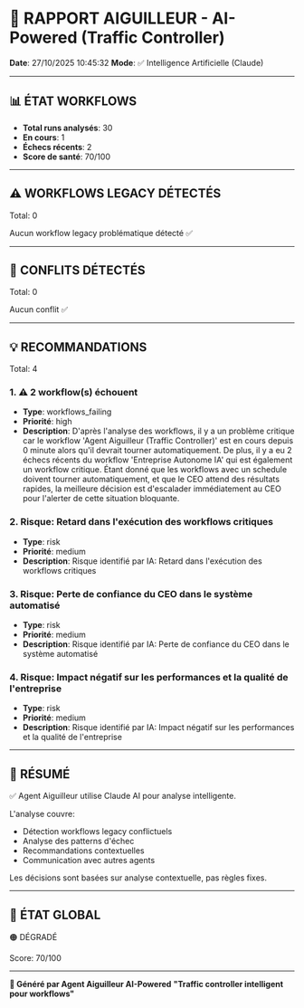 # 🚦 RAPPORT AIGUILLEUR - AI-Powered (Traffic Controller)

**Date**: 27/10/2025 10:45:32
**Mode**: ✅ Intelligence Artificielle (Claude)

---

## 📊 ÉTAT WORKFLOWS

- **Total runs analysés**: 30
- **En cours**: 1
- **Échecs récents**: 2
- **Score de santé**: 70/100

---

## ⚠️  WORKFLOWS LEGACY DÉTECTÉS

Total: 0



Aucun workflow legacy problématique détecté ✅

---

## 🚨 CONFLITS DÉTECTÉS

Total: 0

Aucun conflit ✅

---

## 💡 RECOMMANDATIONS

Total: 4


### 1. ⚠️ 2 workflow(s) échouent

- **Type**: workflows_failing
- **Priorité**: high
- **Description**: D'après l'analyse des workflows, il y a un problème critique car le workflow 'Agent Aiguilleur (Traffic Controller)' est en cours depuis 0 minute alors qu'il devrait tourner automatiquement. De plus, il y a eu 2 échecs récents du workflow 'Entreprise Autonome IA' qui est également un workflow critique. Étant donné que les workflows avec un schedule doivent tourner automatiquement, et que le CEO attend des résultats rapides, la meilleure décision est d'escalader immédiatement au CEO pour l'alerter de cette situation bloquante.


### 2. Risque: Retard dans l'exécution des workflows critiques

- **Type**: risk
- **Priorité**: medium
- **Description**: Risque identifié par IA: Retard dans l'exécution des workflows critiques


### 3. Risque: Perte de confiance du CEO dans le système automatisé

- **Type**: risk
- **Priorité**: medium
- **Description**: Risque identifié par IA: Perte de confiance du CEO dans le système automatisé


### 4. Risque: Impact négatif sur les performances et la qualité de l'entreprise

- **Type**: risk
- **Priorité**: medium
- **Description**: Risque identifié par IA: Impact négatif sur les performances et la qualité de l'entreprise




---

## 🎯 RÉSUMÉ

✅ Agent Aiguilleur utilise Claude AI pour analyse intelligente.

L'analyse couvre:
- Détection workflows legacy conflictuels
- Analyse des patterns d'échec
- Recommandations contextuelles
- Communication avec autres agents

Les décisions sont basées sur analyse contextuelle, pas règles fixes.

---

## 🔄 ÉTAT GLOBAL

🟠 DÉGRADÉ

Score: 70/100

---

**🚦 Généré par Agent Aiguilleur AI-Powered**
**"Traffic controller intelligent pour workflows"**
